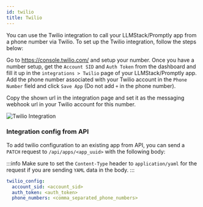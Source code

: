 ```yaml
---
id: twilio
title: Twilio
---
```


You can use the Twilio integration to call your LLMStack/Promptly app from a phone number via Twilio. To set up the Twilio integration, follow the steps below:

Go to https://console.twilio.com/ and setup your number. Once you have a number setup, get the `Account SID` and `Auth Token` from the dashboard and fill it up in the `integrations > Twilio` page of your LLMStack/Promptly app. Add the phone number associated with your Twilio account in the `Phone Number` field and click `Save App` (Do not add `+` in the phone number).

Copy the shown url in the integration page and set it as the messaging webhook url in your Twilio account for this number.

![Twilio Integration](/img/ui/twilio.png)

### Integration config from API

To add twilio configuration to an existing app from API, you can send a `PATCH` request to `/api/apps/<app_uuid>` with the following body:

:::info
Make sure to set the `Content-Type` header to `application/yaml` for the request if you are sending `YAML` data in the body.
:::

```yaml
twilio_config:
  account_sid: <account_sid>
  auth_token: <auth_token>
  phone_numbers: <comma_separated_phone_numbers>
```
